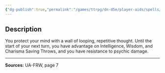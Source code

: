 ```yaml
---
{"dg-publish":true,"permalink":"/games/ttrpg/dn-d5e/player-aids/spells/level-2/mental-barrier/","tags":["TTRPG/DND/5e","verbal"]}
---
```



## Description
You protect your mind with a wall of looping, repetitive thought.
Until the start of your next turn, you have advantage on Intelligence, Wisdom, and Charisma Saving Throws, and you have resistance to psychic damage.

---

**Sources:** UA-FRW, page 7
